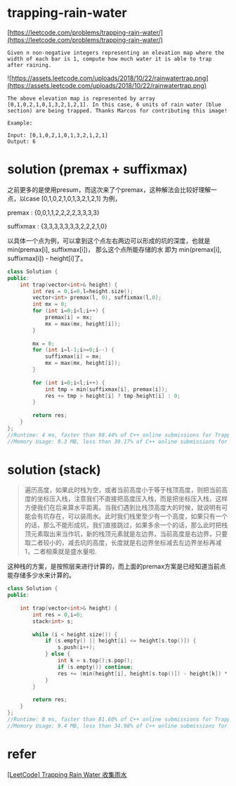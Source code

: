 # trapping-rain-water

[https://leetcode.com/problems/trapping-rain-water/](https://leetcode.com/problems/trapping-rain-water/)

```
Given n non-negative integers representing an elevation map where the width of each bar is 1, compute how much water it is able to trap after raining.

```
![https://assets.leetcode.com/uploads/2018/10/22/rainwatertrap.png](https://assets.leetcode.com/uploads/2018/10/22/rainwatertrap.png)
```
The above elevation map is represented by array [0,1,0,2,1,0,1,3,2,1,2,1]. In this case, 6 units of rain water (blue section) are being trapped. Thanks Marcos for contributing this image!

Example:

Input: [0,1,0,2,1,0,1,3,2,1,2,1]
Output: 6
```

# solution (premax + suffixmax)

之前更多的是使用presum，而这次来了个premax，这种解法会比较好理解一点，以case [0,1,0,2,1,0,1,3,2,1,2,1] 为例，

premax    : {0,0,1,1,2,2,2,2,3,3,3,3}

suffixmax : {3,3,3,3,3,3,3,2,2,2,1,0}

以具体一个点为例，可以拿到这个点左右两边可以形成的坑的深度，也就是 min(premax[i], suffixmax[i])， 那么这个点所能存储的水 即为  min(premax[i], suffixmax[i]) - height[i]了。

```c++
class Solution {
public:
    int trap(vector<int>& height) {
        int res = 0,i=0,l=height.size();
        vector<int> premax(l, 0), suffixmax(l,0);
        int mx = 0;
        for (int i=0;i<l;i++) {
            premax[i] = mx;
            mx = max(mx, height[i]);
        }
        
        mx = 0;
        for (int i=l-1;i>=0;i--) {
            suffixmax[i] = mx;
            mx = max(mx, height[i]);
        }
        
        for (int i=0;i<l;i++) {
            int tmp = min(suffixmax[i], premax[i]);
            res += tmp > height[i] ? tmp-height[i] : 0;
        }
        
        return res;
    }
};
//Runtime: 4 ms, faster than 98.44% of C++ online submissions for Trapping Rain Water.
//Memory Usage: 9.3 MB, less than 39.17% of C++ online submissions for Trapping Rain Water.
```

# solution (stack) 

> 遍历高度，如果此时栈为空，或者当前高度小于等于栈顶高度，则把当前高度的坐标压入栈，注意我们不直接把高度压入栈，而是把坐标压入栈，这样方便我们在后来算水平距离。当我们遇到比栈顶高度大的时候，就说明有可能会有坑存在，可以装雨水。此时我们栈里至少有一个高度，如果只有一个的话，那么不能形成坑，我们直接跳过，如果多余一个的话，那么此时把栈顶元素取出来当作坑，新的栈顶元素就是左边界，当前高度是右边界，只要取二者较小的，减去坑的高度，长度就是右边界坐标减去左边界坐标再减1，二者相乘就是盛水量啦.

这种栈的方案，是按照层来进行计算的，而上面的premax方案是已经知道当前点能存储多少水来计算的。

```c++
class Solution {
public:
    
    int trap(vector<int>& height) {
        int res = 0,i=0;
        stack<int> s;
        
        while (i < height.size()) {
            if (s.empty() || height[i] <= height[s.top()]) {
                s.push(i++);
            } else {
                int k = s.top();s.pop();
                if (s.empty()) continue;
                res += (min(height[i], height[s.top()]) - height[k]) * (i-s.top()-1);
            }
        }
        
        return res;
    }
};
//Runtime: 8 ms, faster than 81.60% of C++ online submissions for Trapping Rain Water.
//Memory Usage: 9.4 MB, less than 34.98% of C++ online submissions for Trapping Rain Water.
```

# refer

[[LeetCode] Trapping Rain Water 收集雨水](https://www.cnblogs.com/grandyang/p/4402392.html)
